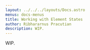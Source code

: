 ```yaml
---
layout: ../../../layouts/Docs.astro
menus: docs-menus
title: Working with Element States
author: Ribhararnus Pracutian
description: WIP.
---
```


WIP.
